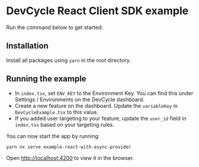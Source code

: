 # DevCycle React Client SDK example
Run the command below to get started:

## Installation
Install all packages using `yarn` in the root directory.

## Running the example

* In `index.tsx`, set `ENV_KEY` to the Environment Key. 
You can find this under Settings / Environments on the DevCycle dashboard.
* Create a new feature on the dashboard. Update the `variableKey` in `DevCycleExample.tsx` to this value.
* If you added user targeting to your feature, update the `user_id` field in `index.tsx` based on your targeting rules.

You can now start the app by running:
```sh 
yarn nx serve example-react-with-async-provider
```
Open [http://localhost:4200](http://localhost:4200) to view it in the browser.

